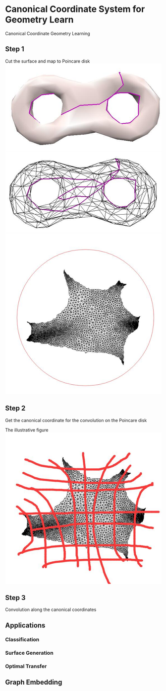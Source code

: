 # Canonical Coordinate System for Geometry Learn
Canonical Coordinate Geometry Learning

## Step 1
Cut the surface and map to Poincare disk
![Image of mesh along fundamental group](screenshots/fig1.jpg)
![Image of mesh along fundamental group](screenshots/fig2.jpg)
![Image of mesh along fundamental group](screenshots/fig3.jpg)


## Step 2
Get the canonical coordinate for the convolution on the Poincare disk

The illustrative figure
![Image of mesh along fundamental group](screenshots/fig4.jpg)

## Step 3
Convolution along the canonical coordinates


## Applications

### Classification


### Surface Generation


### Optimal Transfer


## Graph Embedding
